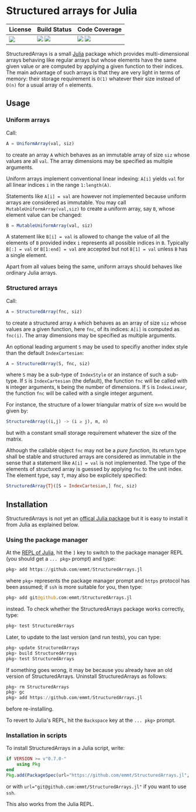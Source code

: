 # Structured arrays for Julia

| **License**                     | **Build Status**                                                | **Code Coverage**                                                   |
|:--------------------------------|:----------------------------------------------------------------|:--------------------------------------------------------------------|
| [![][license-img]][license-url] | [![][travis-img]][travis-url] [![][appveyor-img]][appveyor-url] | [![][coveralls-img]][coveralls-url] [![][codecov-img]][codecov-url] |

StructuredArrays is a small [Julia](https://julialang.org/) package which
provides multi-dimensional arrays behaving like regular arrays but whose
elements have the same given value or are computed by applying a given function
to their indices.  The main advantage of such arrays is that they are very
light in terms of memory: their storage requirement is `O(1)` whatever their
size instead of `O(n)` for a usual array of `n` elements.


## Usage

### Uniform arrays

Call:

```julia
A = UniformArray(val, siz)
```

to create an array `A` which behaves as an immutable array of size `siz` whose
values are all `val`.  The array dimensions may be specified as
multiple arguments.

Uniform arrays implement conventional linear indexing: `A[i]` yields `val`
for all linear indices `i` in the range `1:length(A)`.

Statements like `A[i] = val` are however not implemented because uniform
arrays are considered as immutable.  You may call
`MutableUniformArray(val,siz)` to create a uniform array, say `B`, whose
element value can be changed:

```julia
B = MutableUniformArray(val, siz)
```

A statement like `B[i] = val` is allowed to change the value of all the
elements of `B` provided index `i` represents all possible indices
in `B`.  Typically `B[:] = val` or `B[1:end] = val` are accepted but not
`B[1] = val` unless `B` has a single element.

Apart from all values being the same, uniform arrays should behaves like
ordinary Julia arrays.


### Structured arrays

Call:

```julia
A = StructuredArray(fnc, siz)
```

to create a structured array `A` which behaves as an array of size `siz` whose
values are a given function, here `fnc`, of its indices: `A[i]` is computed as
`fnc(i)`.  The array dimensions may be specified as multiple arguments.

An optional leading argument `S` may be used to specifiy another index style
than the default `IndexCartesian`:

```julia
A = StructuredArray(S, fnc, siz)
```

where `S` may be a sub-type of `IndexStyle` or an instance of such a sub-type.
If `S` is `IndexCartesian` (the default), the function `fnc` will be called
with `N` integer arguments, `N` being the number of dimensions.  If `S` is
`IndexLinear`, the function `fnc` will be called with a single integer
argument.

For instance, the structure of a lower triangular matrix of size `m×n` would be
given by:

```julia
StructuredArray((i,j) -> (i ≥ j), m, n)
```

but with a constant small storage requirement whatever the size of the matrix.

Although the callable object `fnc` may not be a *pure function*, its return
type shall be stable and structured arrays are considered as immutable in the
sense that a statement like `A[i] = val` is not implemented.  The type of the
elements of structured array is guessed by applying `fnc` to the unit index.
The element type, say `T`, may also be explicitely specified:

```julia
StructuredArray{T}([S = IndexCartesian,] fnc, siz)
```


## Installation

StructuredArrays is not yet an [offical Julia package](https://pkg.julialang.org/)
but it is easy to install it from Julia as explained below.


### Using the package manager


At the [REPL of
Julia](https://docs.julialang.org/en/stable/manual/interacting-with-julia/),
hit the `]` key to switch to the package manager REPL (you should get a
`... pkg>` prompt) and type:

```julia
pkg> add https://github.com/emmt/StructuredArrays.jl
```

where `pkg>` represents the package manager prompt and `https` protocol has
been assumed; if `ssh` is more suitable for you, then type:

```julia
pkg> add git@github.com:emmt/StructuredArrays.jl
```

instead.  To check whether the StructuredArrays package works correctly, type:

```julia
pkg> test StructuredArrays
```

Later, to update to the last version (and run tests), you can type:

```julia
pkg> update StructuredArrays
pkg> build StructuredArrays
pkg> test StructuredArrays
```

If something goes wrong, it may be because you already have an old version of
StructuredArrays.  Uninstall StructuredArrays as follows:

```julia
pkg> rm StructuredArrays
pkg> gc
pkg> add https://github.com/emmt/StructuredArrays.jl
```

before re-installing.

To revert to Julia's REPL, hit the `Backspace` key at the `... pkg>` prompt.


### Installation in scripts

To install StructuredArrays in a Julia script, write:

```julia
if VERSION >= v"0.7.0-"
    using Pkg
end
Pkg.add(PackageSpec(url="https://github.com/emmt/StructuredArrays.jl", rev="master"));
```

or with `url="git@github.com:emmt/StructuredArrays.jl"` if you want to use `ssh`.

This also works from the Julia REPL.

[doc-stable-img]: https://img.shields.io/badge/docs-stable-blue.svg
[doc-stable-url]: https://emmt.github.io/StructuredArrays.jl/stable

[doc-dev-img]: https://img.shields.io/badge/docs-dev-blue.svg
[doc-dev-url]: https://emmt.github.io/StructuredArrays.jl/dev

[license-url]: ./LICENSE.md
[license-img]: http://img.shields.io/badge/license-MIT-brightgreen.svg?style=flat

[travis-img]: https://travis-ci.org/emmt/StructuredArrays.jl.svg?branch=master
[travis-url]: https://travis-ci.org/emmt/StructuredArrays.jl

[appveyor-img]: https://ci.appveyor.com/api/projects/status/github/emmt/StructuredArrays.jl?branch=master
[appveyor-url]: https://ci.appveyor.com/project/emmt/StructuredArrays-jl/branch/master

[coveralls-img]: https://coveralls.io/repos/emmt/StructuredArrays.jl/badge.svg?branch=master&service=github
[coveralls-url]: https://coveralls.io/github/emmt/StructuredArrays.jl?branch=master

[codecov-img]: http://codecov.io/github/emmt/StructuredArrays.jl/coverage.svg?branch=master
[codecov-url]: http://codecov.io/github/emmt/StructuredArrays.jl?branch=master
